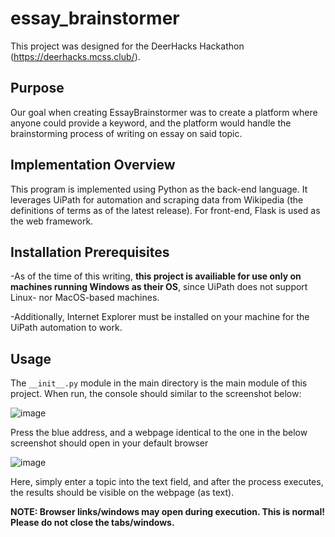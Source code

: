 # essay_brainstormer

This project was designed for the DeerHacks Hackathon (https://deerhacks.mcss.club/). 

## Purpose

Our goal when creating EssayBrainstormer was to create a platform where anyone could provide a keyword, and the platform would handle the brainstorming process of writing on essay on said topic.

## Implementation Overview

This program is implemented using Python as the back-end language. It leverages UiPath for automation and scraping data from Wikipedia (the definitions of terms as of the latest release). For front-end, Flask is used as the web framework.
## Installation Prerequisites 

-As of the time of this writing, **this project is availiable for use only on machines running Windows as their OS**, since UiPath does not support Linux- nor MacOS-based machines.

-Additionally, Internet Explorer must be installed on your machine for the UiPath automation to work.

## Usage

The `__init__.py` module in the main directory is the main module of this project. When run, the console should similar to the screenshot below:

![image](https://user-images.githubusercontent.com/71786895/166153516-8c75c3b3-4b14-44cc-9941-151cf2f96936.png)

Press the blue address, and a webpage identical to the one in the below screenshot should open in your default browser

![image](https://user-images.githubusercontent.com/71786895/166153570-43620d75-8aad-40fb-a30c-8a3db6299860.png)

Here, simply enter a topic into the text field, and after the process executes, the results should be visible on the webpage (as text).

**NOTE: Browser links/windows may open during execution. This is normal! Please do not close the tabs/windows.**
